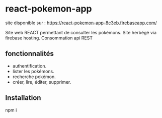 # react-pokemon-app

site disponible sur : https://react-pokemon-app-8c3eb.firebaseapp.com/

Site web REACT permettant de consulter les pokémons. Site herbégé via firebase hosting. Consommation api REST 

## fonctionnalités

* authentification.
* lister les pokémons.
* recherche pokémon.
* créer, lire, éditer, supprimer.

## Installation 

npm i 

